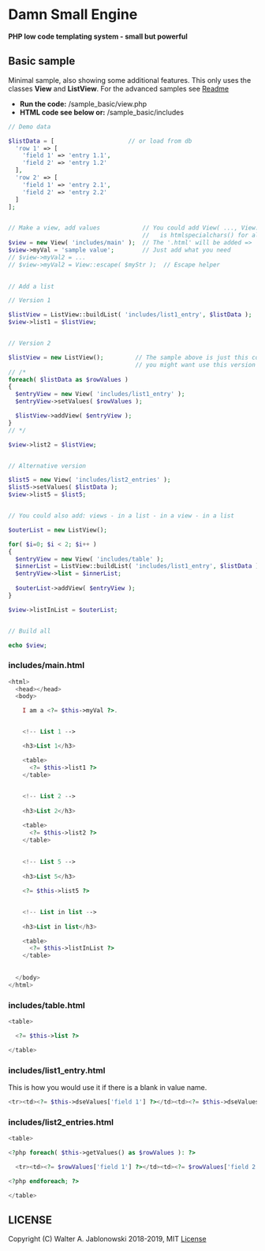 # Damn Small Engine

**PHP low code templating system - small but powerful**

## Basic sample

Minimal sample, also showing some additional features. This only uses the classes **View** and **ListView**. For the advanced samples see [Readme](README.md)

* **Run the code:** /sample_basic/view.php
* **HTML code see below or:** /sample_basic/includes

```php
// Demo data

$listData = [                     // or load from db
  'row 1' => [
    'field 1' => 'entry 1.1',
    'field 2' => 'entry 1.2'
  ],
  'row 2' => [
    'field 1' => 'entry 2.1',
    'field 2' => 'entry 2.2'
  ]
];


// Make a view, add values            // You could add View( ..., View::ESCAPE_ALL_VALUES ) which
                                      //   is htmlspecialchars() for all added values, or do it yourself
$view = new View( 'includes/main' );  // The '.html' will be added => 'includes/main.html'
$view->myVal = 'sample value';        // Just add what you need
// $view->myVal2 = ...
// $view->myVal2 = View::escape( $myStr );  // Escape helper
                                  

// Add a list

// Version 1

$listView = ListView::buildList( 'includes/list1_entry', $listData );
$view->list1 = $listView;


// Version 2

$listView = new ListView();         // The sample above is just this code packed in a static method
                                    // you might want use this version if you need 2 make something special
// /*
foreach( $listData as $rowValues )
{
  $entryView = new View( 'includes/list1_entry' );
  $entryView->setValues( $rowValues );

  $listView->addView( $entryView );
}
// */

$view->list2 = $listView;


// Alternative version

$list5 = new View( 'includes/list2_entries' );
$list5->setValues( $listData );
$view->list5 = $list5;


// You could also add: views - in a list - in a view - in a list

$outerList = new ListView();

for( $i=0; $i < 2; $i++ )
{
  $entryView = new View( 'includes/table' );
  $innerList = ListView::buildList( 'includes/list1_entry', $listData );
  $entryView->list = $innerList;
  
  $outerList->addView( $entryView );
}

$view->listInList = $outerList;


// Build all

echo $view;
```

### includes/main.html

```php
<html>
  <head></head>
  <body>

    I am a <?= $this->myVal ?>.


    <!-- List 1 -->

    <h3>List 1</h3>

    <table>
      <?= $this->list1 ?>
    </table>

    
    <!-- List 2 -->
    
    <h3>List 2</h3>

    <table>
      <?= $this->list2 ?>
    </table>
    
    
    <!-- List 5 -->
    
    <h3>List 5</h3>

    <?= $this->list5 ?>


    <!-- List in list -->
    
    <h3>List in list</h3>

    <table>
      <?= $this->listInList ?>
    </table>
    
    
  </body>
</html>
```

### includes/table.html

```php
<table>

  <?= $this->list ?>

</table>
```

### includes/list1_entry.html

This is how you would use it if there is a blank in value name.

```php
<tr><td><?= $this->dseValues['field 1'] ?></td><td><?= $this->dseValues['field 2'] ?></td></tr>
```

### includes/list2_entries.html

```php
<table>

<?php foreach( $this->getValues() as $rowValues ): ?>

  <tr><td><?= $rowValues['field 1'] ?></td><td><?= $rowValues['field 2'] ?></td></tr>

<?php endforeach; ?>

</table>
```

## LICENSE

Copyright (C) Walter A. Jablonowski 2018-2019, MIT [License](LICENSE)
